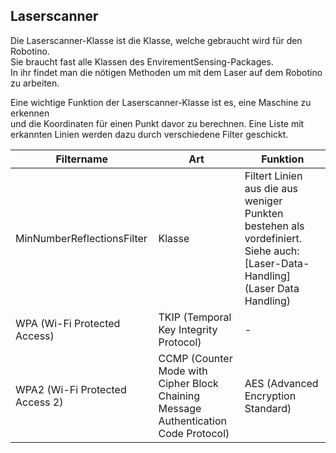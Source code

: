 ## Laserscanner

Die Laserscanner-Klasse ist die Klasse, welche gebraucht wird für den Robotino.  
Sie braucht fast alle Klassen des EnvirementSensing-Packages.  
In ihr findet man die nötigen Methoden um mit dem Laser auf dem Robotino zu arbeiten. 
   
Eine wichtige Funktion der Laserscanner-Klasse ist es, eine Maschine zu erkennen  
und die Koordinaten für einen Punkt davor zu berechnen.
Eine Liste mit erkannten Linien werden dazu durch verschiedene Filter geschickt.  

| Filtername | Art | Funktion |  
| -------- | -------- | -------- |  
| MinNumberReflectionsFilter | Klasse | Filtert Linien aus die aus weniger Punkten bestehen als vordefiniert. Siehe auch: [Laser-Data-Handling](Laser Data Handling) |  
| WPA (Wi-Fi Protected Access) | TKIP (Temporal Key Integrity Protocol) | - |  
| WPA2 (Wi-Fi Protected Access 2) | CCMP (Counter Mode with <br> Cipher Block Chaining Message Authentication Code Protocol) | AES (Advanced Encryption Standard) |   
